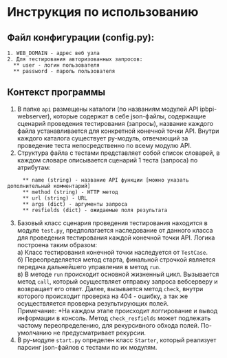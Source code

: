 # Инструкция по использованию

## Файл конфигурации (config.py):
```
1. WEB_DOMAIN - адрес веб узла 
2. Для тестирования авторизованных запросов:
  ** user - логин пользователя 
  ** password - пароль пользователя 
```

## Контекст программы

1. В папке `api` размещены каталоги (по названиям модулей API ipbpi-webserver), которые содержат в себе json-файлы, содержащие сценарий проведения тестирования (запросы), название каждого файла устанавливается для конкретной конечной точки API. Внутри каждого каталога существует py-модуль, отвечающий за проведение теста непосредственно по всему модулю API.
2. Структура файла с тестами представляет собой список словарей, в каждом словаре описывается сценарий 1 теста (запроса) по атрибутам:
```
     ** name (string) - название API функции [можно указать дополнительный комментарий]
     ** method (string) - HTTP метод
     ** url (string) - URL 
     ** args (dict) - аргументы запроса
     ** resfields (dict) - ожидаемые поля результата
```
3. Базовый класс сценария проведения тестирования находится в модуле `test.py`, предполагается наследование от данного класса для проведения тестирования каждой конечной точки API. Логика построена таким образом:  
           а) Класс тестирования конечной точки наследуется от `TestCase`.  
           б) Переопределяется метод старта, финальной строчкой является передача дальнейшего управления в метод `run`.  
           в) В методе `run` происходит основной жизненный цикл. Вызывается метод `call`, который осуществляет отправку запроса вебсерверу и возвращает его ответ. Далее, вызывается метод `check`, внутри которого происходит проверка на 404 - ошибку, а так же осуществляется проверка результирующих полей.  
           Примечание: *На каждом этапе происходит логгирование и вывод информации в консоль. Метод `check_resfields` может подлежать частому переопределению, для рекурсивного обхода полей. По-умолчанию не предусматривает рекурсии. 
4. В py-модуле `start.py` определен класс `Starter`, который реализует парсинг json-файлов с тестами по их модулям. 
